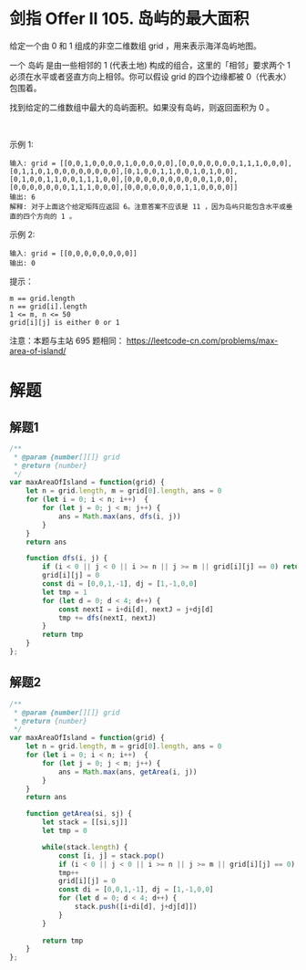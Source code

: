 # 剑指 Offer II 105. 岛屿的最大面积

给定一个由 0 和 1 组成的非空二维数组 grid ，用来表示海洋岛屿地图。

一个 岛屿 是由一些相邻的 1 (代表土地) 构成的组合，这里的「相邻」要求两个 1 必须在水平或者竖直方向上相邻。你可以假设 grid 的四个边缘都被 0（代表水）包围着。

找到给定的二维数组中最大的岛屿面积。如果没有岛屿，则返回面积为 0 。

 

示例 1:

```
输入: grid = [[0,0,1,0,0,0,0,1,0,0,0,0,0],[0,0,0,0,0,0,0,1,1,1,0,0,0],[0,1,1,0,1,0,0,0,0,0,0,0,0],[0,1,0,0,1,1,0,0,1,0,1,0,0],[0,1,0,0,1,1,0,0,1,1,1,0,0],[0,0,0,0,0,0,0,0,0,0,1,0,0],[0,0,0,0,0,0,0,1,1,1,0,0,0],[0,0,0,0,0,0,0,1,1,0,0,0,0]]
输出: 6
解释: 对于上面这个给定矩阵应返回 6。注意答案不应该是 11 ，因为岛屿只能包含水平或垂直的四个方向的 1 。
```
示例 2:
```
输入: grid = [[0,0,0,0,0,0,0,0]]
输出: 0
```

提示：
```
m == grid.length
n == grid[i].length
1 <= m, n <= 50
grid[i][j] is either 0 or 1
```

注意：本题与主站 695 题相同： https://leetcode-cn.com/problems/max-area-of-island/

# 解题
## 解题1
```js
/**
 * @param {number[][]} grid
 * @return {number}
 */
var maxAreaOfIsland = function(grid) {
    let n = grid.length, m = grid[0].length, ans = 0
    for (let i = 0; i < n; i++)  {
        for (let j = 0; j < m; j++) {
            ans = Math.max(ans, dfs(i, j))
        }
    }
    return ans

    function dfs(i, j) {
        if (i < 0 || j < 0 || i >= n || j >= m || grid[i][j] == 0) return  0
        grid[i][j] = 0
        const di = [0,0,1,-1], dj = [1,-1,0,0]
        let tmp = 1
        for (let d = 0; d < 4; d++) {
            const nextI = i+di[d], nextJ = j+dj[d]
            tmp += dfs(nextI, nextJ)
        }
        return tmp
    }
};
```

## 解题2
```js
/**
 * @param {number[][]} grid
 * @return {number}
 */
var maxAreaOfIsland = function(grid) {
    let n = grid.length, m = grid[0].length, ans = 0
    for (let i = 0; i < n; i++)  {
        for (let j = 0; j < m; j++) {
            ans = Math.max(ans, getArea(i, j))
        }
    }
    return ans

    function getArea(si, sj) {
        let stack = [[si,sj]]
        let tmp = 0

        while(stack.length) {
            const [i, j] = stack.pop()
            if (i < 0 || j < 0 || i >= n || j >= m || grid[i][j] == 0) continue
            tmp++
            grid[i][j] = 0
            const di = [0,0,1,-1], dj = [1,-1,0,0]
            for (let d = 0; d < 4; d++) {
                stack.push([i+di[d], j+dj[d]]) 
            }
        }
         
        return tmp
    }
};
```